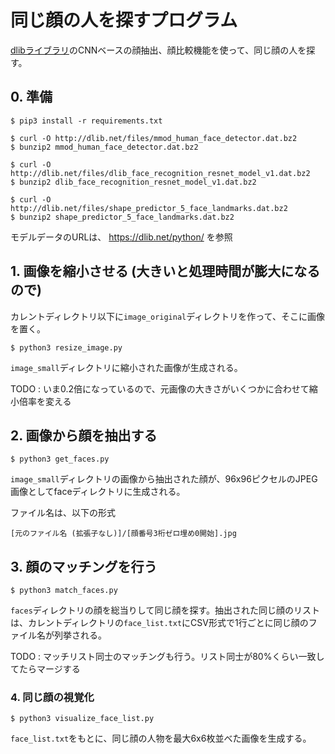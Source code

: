 # 同じ顔の人を探すプログラム
[dlibライブラリ](http://dlib.net/)のCNNベースの顔抽出、顔比較機能を使って、同じ顔の人を探す。

## 0. 準備
```
$ pip3 install -r requirements.txt

$ curl -O http://dlib.net/files/mmod_human_face_detector.dat.bz2
$ bunzip2 mmod_human_face_detector.dat.bz2

$ curl -O http://dlib.net/files/dlib_face_recognition_resnet_model_v1.dat.bz2
$ bunzip2 dlib_face_recognition_resnet_model_v1.dat.bz2

$ curl -O http://dlib.net/files/shape_predictor_5_face_landmarks.dat.bz2
$ bunzip2 shape_predictor_5_face_landmarks.dat.bz2
```

モデルデータのURLは、 <https://dlib.net/python/> を参照


## 1. 画像を縮小させる (大きいと処理時間が膨大になるので)
カレントディレクトリ以下に`image_original`ディレクトリを作って、そこに画像を置く。

```
$ python3 resize_image.py
```

`image_small`ディレクトリに縮小された画像が生成される。

TODO : いま0.2倍になっているので、元画像の大きさがいくつかに合わせて縮小倍率を変える


## 2. 画像から顔を抽出する
```
$ python3 get_faces.py
```

`image_small`ディレクトリの画像から抽出された顔が、96x96ピクセルのJPEG画像としてfaceディレクトリに生成される。

ファイル名は、以下の形式

```
[元のファイル名 (拡張子なし)]/[顔番号3桁ゼロ埋め0開始].jpg
```


## 3. 顔のマッチングを行う
```
$ python3 match_faces.py
```

`faces`ディレクトリの顔を総当りして同じ顔を探す。抽出された同じ顔のリストは、カレントディレクトリの`face_list.txt`にCSV形式で1行ごとに同じ顔のファイル名が列挙される。

TODO : マッチリスト同士のマッチングも行う。リスト同士が80%くらい一致してたらマージする


### 4. 同じ顔の視覚化
```
$ python3 visualize_face_list.py
```

`face_list.txt`をもとに、同じ顔の人物を最大6x6枚並べた画像を生成する。

